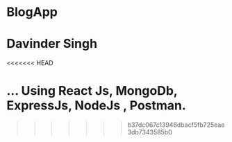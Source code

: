 # BlogApp
# Davinder Singh
<<<<<<< HEAD

... Using React Js, MongoDb, ExpressJs, NodeJs , Postman.
=======
>>>>>>> b37dc067c13946dbacf5fb725eae3db7343585b0
